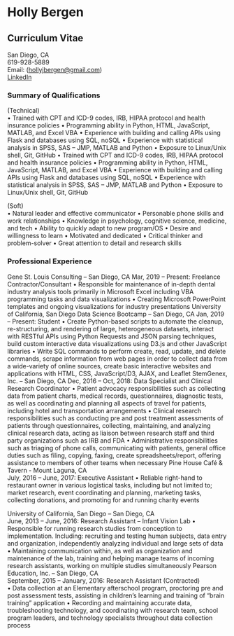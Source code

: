 # Holly Bergen
## Curriculum Vitae


San Diego, CA <br>
619-928-5889 <br>
Email: (hollyjbergen@gmail.com)<br>
[LinkedIn](https://www.linkedin.com/in/holly-bergen-92241a60)

### Summary of Qualifications

(Technical) <br>
•	Trained with CPT and ICD-9 codes, IRB,   HIPAA protocol and health insurance policies
•	 Programming ability in Python, HTML, JavaScript, MATLAB, and Excel VBA
•	Experience with building and calling APIs using Flask and databases using SQL, noSQL
•	Experience with statistical analysis in SPSS, SAS – JMP, MATLAB and Python
•	Exposure to Linux/Unix shell, Git, GitHub
•	Trained with CPT and ICD-9 codes, IRB,   HIPAA protocol and health insurance policies
•	 Programming ability in Python, HTML, JavaScript, MATLAB, and Excel VBA
•	Experience with building and calling APIs using Flask and databases using SQL, noSQL
•	Experience with statistical analysis in SPSS, SAS – JMP, MATLAB and Python
•	Exposure to Linux/Unix shell, Git, GitHub

(Soft) <br>
•	Natural leader and effective communicator 
•	Personable phone skills and work relationships
•	Knowledge in psychology, cognitive science, medicine, and tech
•	Ability to quickly adapt to new program/OS
•	Desire and willingness to learn
•	Motivated and dedicated
•	Critical thinker and problem-solver
•	Great attention to detail and research skills

### Professional Experience

Gene St. Louis Consulting – San Diego, CA
Mar, 2019 – Present: Freelance Contractor/Consultant 
•	Responsible for maintenance of in-depth dental industry analysis tools primarily in Microsoft Excel including VBA programming tasks and data visualizations
•	Creating Microsoft PowerPoint templates and ongoing visualizations for industry presentations
University of California, San Diego Data Science Bootcamp – San Diego, CA
Jan, 2019 – Present: Student
•	Create Python-based scripts to automate the cleanup, re-structuring, and rendering of large, heterogeneous datasets, interact with RESTful APIs using Python Requests and
JSON parsing techniques, build custom interactive data visualizations using D3.js
and other JavaScript libraries
•	Write SQL commands to perform create, read, update, and delete commands, scrape information from web pages in order to collect data from a wide-variety of online sources, create basic interactive websites and applications with HTML, CSS, JavaScript/D3, AJAX, and Leaflet
StemGenex, Inc. – San Diego, CA
Dec, 2016 – Oct, 2018: Data Specialist and Clinical Research Coordinator
•	Patient advocacy responsibilities such as collecting data from patient charts, medical records, questionnaires, diagnostic tests, as well as coordinating and planning all aspects of travel for patients, including hotel and transportation arrangements
•	Clinical research responsibilities such as conducting pre and post treatment assessments of patients through questionnaires, collecting, maintaining, and analyzing clinical research data, acting as liaison between research staff and third party organizations such as IRB and FDA
•	Administrative responsibilities such as triaging of phone calls, communicating with patients, general office duties such as filing, copying, faxing, create spreadsheets/report, offering assistance to members of other teams when necessary
Pine House Café & Tavern - Mount Laguna, CA                                 
      July, 2016 – June, 2017: Executive Assistant
•	Reliable right-hand to restaurant owner in various logistical tasks, including but not limited to; market research, event coordinating and planning, marketing tasks, collecting donations, and promoting for and running charity events




University of California, San Diego – San Diego, CA                  
      June, 2013 – June, 2016: Research Assistant – Infant Vision Lab
•	Responsible for running research studies from conception to implementation. Including: 
recruiting and testing human subjects, data entry and organization, independently analyzing individual and large sets of data
•	Maintaining communication within, as well as organization and maintenance of the lab, training and helping manage teams of incoming research assistants, working on multiple studies simultaneously
Pearson Education, Inc. – San Diego, CA                           	
      September, 2015 – January, 2016: Research Assistant (Contracted)		 
•	Data collection at an Elementary afterschool program, proctoring pre and post 
assessment tests, assisting in children’s learning and training of “brain training” application
•	Recording and maintaining accurate data, troubleshooting technology, and 
coordinating with research team, school program leaders, and technology specialists throughout data collection process

